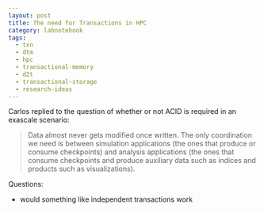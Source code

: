```yaml
---
layout: post
title: The need for Transactions in HPC
category: labnotebook
tags:
  - txn
  - dtm
  - hpc
  - transactional-memory
  - d2t
  - transactional-storage
  - research-ideas
---
```


Carlos replied to the question of whether or not ACID is required in an exascale scenario:

> Data almost never gets modified once written. The only coordination we need is between simulation 
applications (the ones that produce or consume checkpoints) and analysis applications (the ones that 
consume checkpoints and produce auxiliary data such as indices and products such as visualizations). 

Questions:

  - would something like independent transactions work
